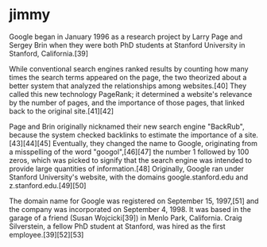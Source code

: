 # jimmy

Google began in January 1996 as a research project by Larry Page and Sergey Brin when they were both PhD students at Stanford University in Stanford, California.[39]

While conventional search engines ranked results by counting how many times the search terms appeared on the page, the two theorized about a better system that analyzed the relationships among websites.[40] They called this new technology PageRank; it determined a website's relevance by the number of pages, and the importance of those pages, that linked back to the original site.[41][42]

Page and Brin originally nicknamed their new search engine "BackRub", because the system checked backlinks to estimate the importance of a site.[43][44][45] Eventually, they changed the name to Google, originating from a misspelling of the word "googol",[46][47] the number 1 followed by 100 zeros, which was picked to signify that the search engine was intended to provide large quantities of information.[48] Originally, Google ran under Stanford University's website, with the domains google.stanford.edu and z.stanford.edu.[49][50]

The domain name for Google was registered on September 15, 1997,[51] and the company was incorporated on September 4, 1998. It was based in the garage of a friend (Susan Wojcicki[39]) in Menlo Park, California. Craig Silverstein, a fellow PhD student at Stanford, was hired as the first employee.[39][52][53]
